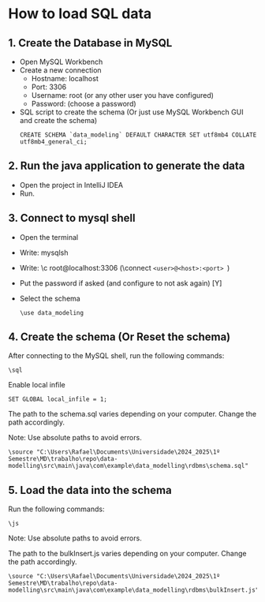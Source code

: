 # How to load SQL data

## 1. Create the Database in MySQL

- Open MySQL Workbench
- Create a new connection
  - Hostname: localhost
  - Port: 3306
  - Username: root (or any other user you have configured)
  - Password: (choose a password)
- SQL script to create the schema (Or just use MySQL Workbench GUI and create the schema)
    ```mysql
    CREATE SCHEMA `data_modeling` DEFAULT CHARACTER SET utf8mb4 COLLATE utf8mb4_general_ci;
    ```

## 2. Run the java application to generate the data

- Open the project in IntelliJ IDEA
- Run.

## 3. Connect to mysql shell

- Open the terminal
- Write: mysqlsh
- Write: \c root@localhost:3306 (\connect ```<user>@<host>:<port> ```)
- Put the password if asked (and configure to not ask again) [Y]
- Select the schema

    ``` shell
    \use data_modeling
    ```

## 4. Create the schema (Or Reset the schema)

After connecting to the MySQL shell, run the following commands:

``` shell
\sql
```

Enable local infile

``` shell
SET GLOBAL local_infile = 1;
```

The path to the schema.sql varies depending on your computer. Change the path accordingly.

Note: Use absolute paths to avoid errors.

``` shell
\source "C:\Users\Rafael\Documents\Universidade\2024_2025\1º 
Semestre\MD\trabalho\repo\data-modelling\src\main\java\com\example\data_modelling\rdbms\schema.sql"
```

## 5. Load the data into the schema

Run the following commands:

``` shell
\js
```

Note: Use absolute paths to avoid errors. 

The path to the bulkInsert.js varies depending on your computer. Change the path accordingly.

``` shell
\source "C:\Users\Rafael\Documents\Universidade\2024_2025\1º Semestre\MD\trabalho\repo\data-modelling\src\main\java\com\example\data_modelling\rdbms\bulkInsert.js"
```

